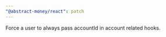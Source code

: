 ```yaml
---
"@abstract-money/react": patch
---
```


Force a user to always pass accountId in account related hooks.
